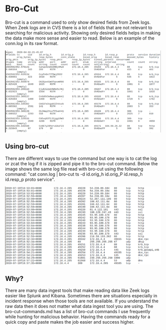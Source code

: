# Bro-Cut
Bro-cut is a command used to only show desired fields from Zeek logs. When Zeek logs are in CVS there is a lot of fields that are not relevant to searching for malicious activity. Showing only desired fields helps in making the data make more sense and easier to read. Below is an example of the conn.log in its raw format.


![conn.log picture](https://github.com/gageb1989/Bro-Cut/blob/main/pictures/Picture1.png)

## Using bro-cut

There are different ways to use the command but one way is to cat the log or zcat the log if it is zipped and pipe it to the bro-cut command. Below the image shows the same log file read with bro-cut using the following command: "cat conn.log | bro-cut ts -d id.orig_h id.orig_P id.resp_h id.resp_p proto service". 

![Second bro-cut picture](https://github.com/gageb1989/Bro-Cut/blob/main/pictures/Picture2.png)

## Why?
There are many data ingest tools that make reading data like Zeek logs easier like Splunk and Kibana. Sometimes there are situations especially in incident response when those tools are not available. If you understand the raw data then it does not matter what data ingest tool you are using. The bro-cut-commands.md has a list of bro-cut commands I use frequently while hunting for malicious behavior. Having the commands ready for a quick copy and paste makes the job easier and success higher. 
